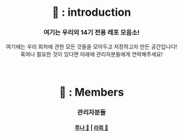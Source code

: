 <div align="center">
  <h1>💬 : introduction</h1>
  <h3>여기는 우리의 14기 전용 레포 모음소!</h3>
  여기에는 우리 회차에 관한 모든 것들을 모아두고 저장하고자 만든 공간입니다!<br>
  혹여나 필요한 것이 있다면 아래에 관리자분들에게 연락해주세요!
  <br>
  <br>
  <br>
  <h1>👥 : Members</h1>
  <h3>관리자분들</h3>
  <h4>
    <a href="https://github.com/RunaUXLabs">루나 🌙</a> | 
    <a href="https://github.com/r6hex-1g">라희 🍑</a>
  </h4>
</div>
